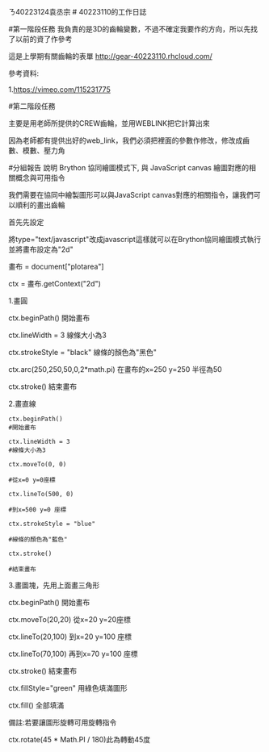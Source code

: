 ㄋ40223124袁丞宗 # 40223110的工作日誌

#第一階段任務
我負責的是3D的齒輪變數，不過不確定我要作的方向，所以先找了以前的資了作參考

這是上學期有關齒輪的表單
http://gear-40223110.rhcloud.com/ 

參考資料:

1.https://vimeo.com/115231775


#第二階段任務

主要是用老師所提供的CREW齒輪，並用WEBLINK把它計算出來


因為老師都有提供出好的web_link，我們必須把裡面的參數作修改，修改成齒數、模數、壓力角


#分組報告
說明 Brython 協同繪圖模式下, 與 JavaScript canvas 繪圖對應的相關概念與可用指令

我們需要在協同中繪製圖形可以與JavaScript canvas對應的相關指令，讓我們可以順利的畫出齒輪

首先先設定

<script src="/static/Cango2D.js" type="text/javascript"></script>

<script src="/static/gearUtils-04.js" type="text/javascript"></script>

將type="text/javascript"改成javascript這樣就可以在Brython協同繪圖模式執行並將畫布設定為"2d"

畫布 = document["plotarea"]

ctx = 畫布.getContext("2d")



1.畫圓

ctx.beginPath() 開始畫布

ctx.lineWidth = 3 線條大小為3

ctx.strokeStyle = "black" 線條的顏色為"黑色"

ctx.arc(250,250,50,0,2*math.pi)  在畫布的x=250 y=250 半徑為50

ctx.stroke() 結束畫布



2.畫直線
```
ctx.beginPath() 
#開始畫布

ctx.lineWidth = 3 
#線條大小為3

ctx.moveTo(0, 0)  

#從x=0 y=0座標

ctx.lineTo(500, 0) 

#到x=500 y=0 座標

ctx.strokeStyle = "blue" 

#線條的顏色為"藍色"

ctx.stroke() 

#結束畫布
```



3.畫圖塊，先用上面畫三角形

ctx.beginPath() 開始畫布

ctx.moveTo(20,20) 從x=20 y=20座標

ctx.lineTo(20,100) 到x=20 y=100 座標

ctx.lineTo(70,100) 再到x=70 y=100 座標

ctx.stroke() 結束畫布

ctx.fillStyle="green" 用綠色填滿圖形

ctx.fill() 全部填滿



備註:若要讓圖形旋轉可用旋轉指令

ctx.rotate(45 * Math.PI / 180)此為轉動45度

